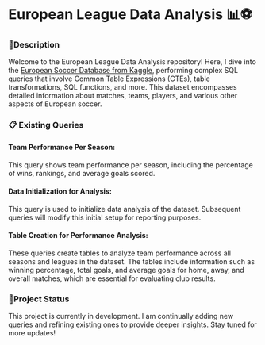 # European League Data Analysis 📊⚽
### 📝Description
Welcome to the European League Data Analysis repository! Here, I dive into the [European Soccer Database from Kaggle]((https://www.kaggle.com/datasets/hugomathien/soccer)), performing complex SQL queries that involve Common Table Expressions (CTEs), table transformations, SQL functions, and more. This dataset encompasses detailed information about matches, teams, players, and various other aspects of European soccer.



### 📋 Existing Queries
#### Team Performance Per Season:
This query shows team performance per season, including the percentage of wins, rankings, and average goals scored.

#### Data Initialization for Analysis:
This query is used to initialize data analysis of the dataset. Subsequent queries will modify this initial setup for reporting purposes.

#### Table Creation for Performance Analysis:
These queries create tables to analyze team performance across all seasons and leagues in the dataset. The tables include information such as winning percentage, total goals, and average goals for home, away, and overall matches, which are essential for evaluating club results.



### 🚧Project Status
This project is currently in development. I am continually adding new queries and refining existing ones to provide deeper insights. Stay tuned for more updates!
